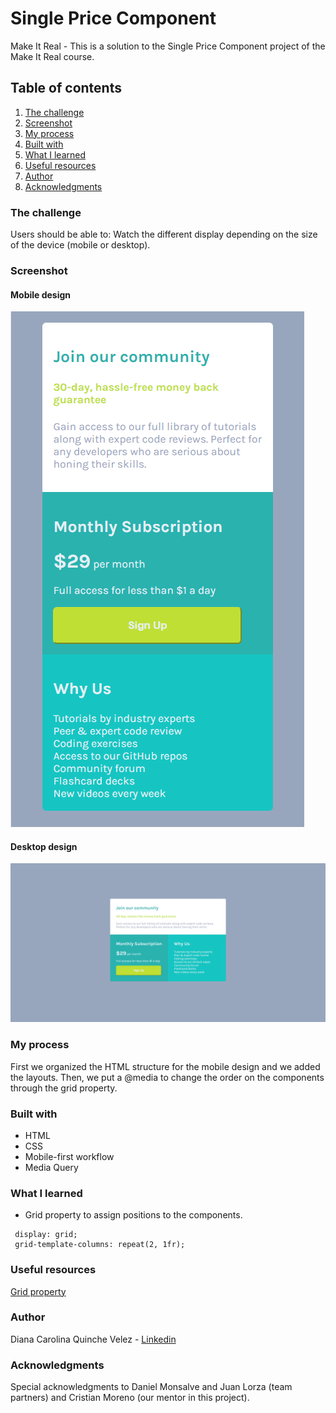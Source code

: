 # Single Price Component

 Make It Real - This is a solution to the Single Price Component project of the Make It Real course.


## Table of contents

 1. [The challenge](#the-challenge)
 2. [Screenshot](#screenshot)
 3. [My process](#my-process)
 4. [Built with](#built-with)
 5. [What I learned](#what-i-learned)
 6. [Useful resources](#useful-resources)
 7. [Author](#author)
 8. [Acknowledgments](#acknowledgments)


### The challenge

 Users should be able to:
 Watch the different display depending on the size of the device (mobile or desktop).


### Screenshot

#### Mobile design
![Mobile design](https://github.com/dcquinche/SinglePrice/blob/main/design/Mobile.png)

#### Desktop design
![Desktop design](https://github.com/dcquinche/SinglePrice/blob/main/design/Desktop.png)


### My process

First we organized the HTML structure for the mobile design and we added the layouts. Then, we put a @media to change the order on the components through the grid property.


### Built with

- HTML
- CSS
- Mobile-first workflow
- Media Query


### What I learned

- Grid property to assign positions to the components.

```
 display: grid;
 grid-template-columns: repeat(2, 1fr);

```


### Useful resources	

[Grid property](https://developer.mozilla.org/es/docs/Web/CSS/CSS_Grid_Layout/Relationship_of_Grid_Layout)


### Author

Diana Carolina Quinche Velez -
[Linkedin](https://www.linkedin.com/in/diana-carolina-quinche-v%C3%A9lez-06b9791b3/)


### Acknowledgments

Special acknowledgments to Daniel Monsalve and Juan Lorza (team partners) and Cristian Moreno (our mentor in this project).